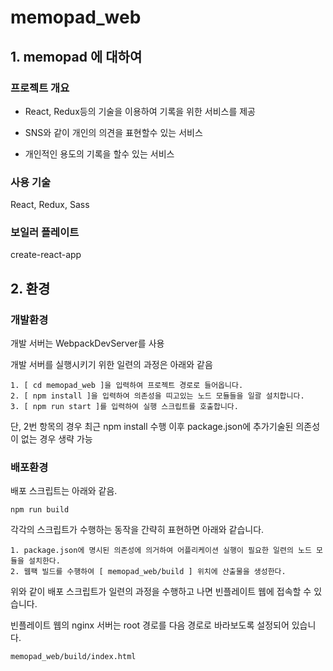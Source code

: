 # memopad_web #

## 1. memopad 에 대하여 ##

### 프로젝트 개요 ###

- React, Redux등의 기술을 이용하여 기록을 위한 서비스를 제공

- SNS와 같이 개인의 의견을 표현할수 있는 서비스

- 개인적인 용도의 기록을 할수 있는 서비스

### 사용 기술 ###

React, Redux, Sass

### 보일러 플레이트 ###

create-react-app

## 2. 환경 ##

### 개발환경 ###

개발 서버는 WebpackDevServer를 사용

개발 서버를 실행시키기 위한 일련의 과정은 아래와 같음

```
1. [ cd memopad_web ]을 입력하여 프로젝트 경로로 들어옵니다.
2. [ npm install ]을 입력하여 의존성을 띠고있는 노드 모듈들을 일괄 설치합니다.
3. [ npm run start ]를 입력하여 실행 스크립트를 호출합니다.
```
단, 2번 항목의 경우 최근 npm install 수행 이후 package.json에 추가기술된 의존성이 없는 경우 생략 가능

### 배포환경 ###

배포 스크립트는 아래와 같음.

```
npm run build
```

각각의 스크립트가 수행하는 동작을 간략히 표현하면 아래와 같습니다.

```
1. package.json에 명시된 의존성에 의거하여 어플리케이션 실행이 필요한 일련의 노드 모듈을 설치한다.
2. 웹팩 빌드를 수행하여 [ memopad_web/build ] 위치에 산출물을 생성한다.
```

위와 같이 배포 스크립트가 일련의 과정을 수행하고 나면 빈플레이트 웹에 접속할 수 있습니다.

빈플레이트 웹의 nginx 서버는 root 경로를 다음 경로로 바라보도록 설정되어 있습니다.

```
memopad_web/build/index.html
```
